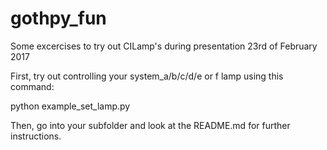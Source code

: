 # gothpy_fun
Some excercises to try out CILamp's during presentation 23rd of February 2017

First, try out controlling your system_a/b/c/d/e or f lamp using this command:

  python example_set_lamp.py


Then, go into your subfolder and look at the README.md for further instructions.
